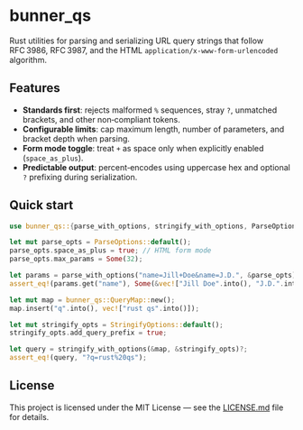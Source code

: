 # bunner_qs

Rust utilities for parsing and serializing URL query strings that follow RFC 3986, RFC 3987, and the HTML `application/x-www-form-urlencoded` algorithm.

## Features

- **Standards first**: rejects malformed `%` sequences, stray `?`, unmatched brackets, and other non‑compliant tokens.
- **Configurable limits**: cap maximum length, number of parameters, and bracket depth when parsing.
- **Form mode toggle**: treat `+` as space only when explicitly enabled (`space_as_plus`).
- **Predictable output**: percent‑encodes using uppercase hex and optional `?` prefixing during serialization.

## Quick start

```rust
use bunner_qs::{parse_with_options, stringify_with_options, ParseOptions, StringifyOptions};

let mut parse_opts = ParseOptions::default();
parse_opts.space_as_plus = true; // HTML form mode
parse_opts.max_params = Some(32);

let params = parse_with_options("name=Jill+Doe&name=J.D.", &parse_opts)?;
assert_eq!(params.get("name"), Some(&vec!["Jill Doe".into(), "J.D.".into()]));

let mut map = bunner_qs::QueryMap::new();
map.insert("q".into(), vec!["rust qs".into()]);

let mut stringify_opts = StringifyOptions::default();
stringify_opts.add_query_prefix = true;

let query = stringify_with_options(&map, &stringify_opts)?;
assert_eq!(query, "?q=rust%20qs");
```

## License

This project is licensed under the MIT License — see the [LICENSE.md](LICENSE.md) file for details.